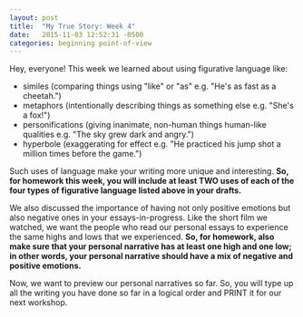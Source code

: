 ```yaml
---
layout: post
title:  "My True Story: Week 4"
date:   2015-11-03 12:52:31 -0500
categories: beginning point-of-view
---
```


Hey, everyone! This week we learned about using figurative language like:

* similes (comparing things using "like" or "as" e.g. "He's as fast as a cheetah.")
* metaphors (intentionally describing things as something else e.g. "She's a fox!")
* personifications (giving inanimate, non-human things human-like qualities e.g. "The sky grew dark and angry.")
* hyperbole (exaggerating for effect e.g. "He practiced his jump shot a million times before the game.")

Such uses of language make your writing more unique and interesting. **So, for homework this week, you will include at least TWO uses of each of the four types of figurative language listed above in your drafts.**

We also discussed the importance of having not only positive emotions but also negative ones in your essays-in-progress. Like the short film we watched, we want the people who read our personal essays to experience the same highs and lows that we experienced. **So, for homework, also make sure that your personal narrative has at least one high and one low; in other words, your personal narrative should have a mix of negative and positive emotions.**

Now, we want to preview our personal narratives so far. So, you will type up all the writing you have done so far in a logical order and PRINT it for our next workshop. 
